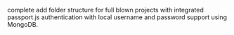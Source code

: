 complete add folder structure for full blown projects with integrated passport.js authentication with local username and password support using MongoDB.
